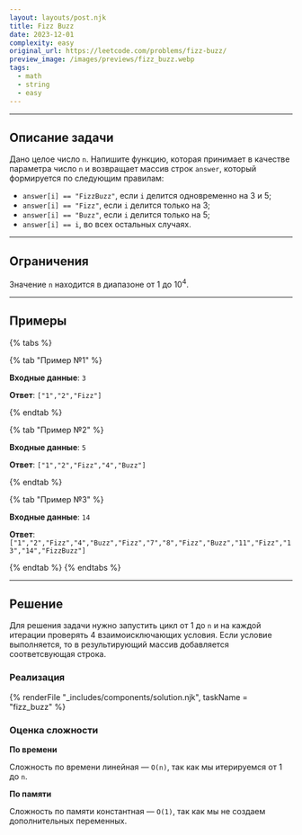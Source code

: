 ```yaml
---
layout: layouts/post.njk
title: Fizz Buzz
date: 2023-12-01
complexity: easy
original_url: https://leetcode.com/problems/fizz-buzz/
preview_image: /images/previews/fizz_buzz.webp
tags:
  - math
  - string
  - easy
---
```

---

## Описание задачи

Дано целое число `n`. 
Напишите функцию, которая принимает в качестве параметра число `n` и возвращает массив строк `answer`, который формируется по следующим правилам:

- `answer[i] == "FizzBuzz"`, если `i` делится одновременно на 3 и 5;
- `answer[i] == "Fizz"`, если `i` делится только на 3;
- `answer[i] == "Buzz"`, если `i` делится только на 5;
- `answer[i] == i`, во всех остальных случаях.

---

## Ограничения

Значение `n` находится в диапазоне от 1 до 10<sup>4</sup>.

---

## Примеры

{% tabs %}

{% tab "Пример №1" %}

**Входные данные**: `3`

**Ответ**: `["1","2","Fizz"]`

{% endtab %}

{% tab "Пример №2" %}

**Входные данные**: `5`

**Ответ**: `["1","2","Fizz","4","Buzz"]`

{% endtab %}

{% tab "Пример №3" %}

**Входные данные**: `14`

**Ответ**: `["1","2","Fizz","4","Buzz","Fizz","7","8","Fizz","Buzz","11","Fizz","13","14","FizzBuzz"]`

{% endtab %}
{% endtabs %}


---

## Решение

Для решения задачи нужно запустить цикл от 1 до `n` и на каждой итерации проверять 4 взаимоисключающих условия.
Если условие выполняется, то в результирующий массив добавляется соответсвующая строка.

### Реализация

{% renderFile "_includes/components/solution.njk", taskName = "fizz_buzz" %}

### Оценка сложности

**По времени**

Сложность по времени линейная — `O(n)`, так как мы итерируемся от 1 до `n`.

**По памяти**

Сложность по памяти константная — `O(1)`, так как мы не создаем дополнительных переменных.
